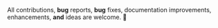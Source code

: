 All contributions, **bug** reports, **bug** fixes, documentation improvements, enhancements, **and** ideas are welcome. 🙌
